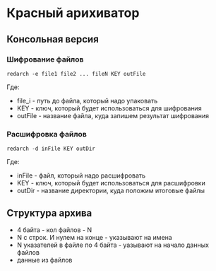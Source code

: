 # Красный арихиватор

## Консольная версия

### Шифрование файлов

```
redarch -e file1 file2 ... fileN KEY outFile
```

Где:

* file_i - путь до файла, который надо упаковать
* KEY - ключ, который будет использоваться для шифрования
* outFile - название файла, куда запишем результат шифрования


### Расшифровка файлов

```
redarch -d inFile KEY outDir 
```

Где:

* inFile - файл, который надо расшифровать
* KEY - ключ, который будет использоваться для расшифровки
* outDir - название директории, куда положим итоговые файлы

## Структура архива

* 4 байта - кол файлов - N
* N с строк. И нулем на конце - указывают на имена
* N указателей в файле по 4 байта - уазывают на начало данных файлов
* данные из файлов